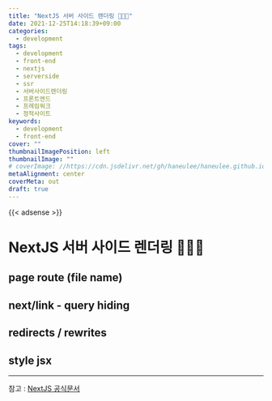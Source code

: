 ```yaml
---
title: "NextJS 서버 사이드 렌더링 👩🏻‍💻"
date: 2021-12-25T14:18:39+09:00
categories:
  - development
tags:
  - development
  - front-end
  - nextjs
  - serverside
  - ssr
  - 서버사이드렌더링
  - 프론트엔드
  - 프레임워크
  - 정적사이트
keywords:
  - development
  - front-end
cover: ""
thumbnailImagePosition: left
thumbnailImage: ""
# coverImage: //https://cdn.jsdelivr.net/gh/haneulee/haneulee.github.io/img/post/hugo/github-site.png
metaAlignment: center
coverMeta: out
draft: true
---
```


<!--toc-->

{{< adsense >}}

# NextJS 서버 사이드 렌더링 👩🏻‍💻

## page route (file name)

## next/link - query hiding

## redirects / rewrites

## style jsx

---

참고 :
[NextJS 공식문서](https://nextjs.org/)
